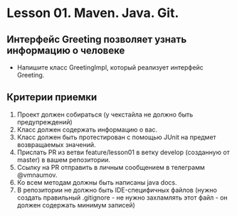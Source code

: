 # Lesson 01. Maven. Java. Git.

## Интерфейс Greeting позволяет узнать информацию о человеке

* Напишите класс GreetingImpl, который реализует интерфейс Greeting.

## Критерии приемки

1. Проект должен собираться (у чекстайла не должно быть предупреждений)        
2. Класс должен содержать информацию о вас.
3. Класс должен быть протестирован с помощью JUnit на предмет возвращаемых значений.
4. Прислать PR из ветви feature/lesson01 в ветку develop (созданную от master) в вашем репозитории. 
5. Cсылку на PR отправить в личным сообщением в телеграмм @vmnaumov. 
6. Ко всем методам должны быть написаны java docs.
7. В репозитории не должно быть IDE-специфичных файлов (нужно создать правильный .gitignore - 
   не нужно захламлять этот файл - он должен содержать минимум записей)